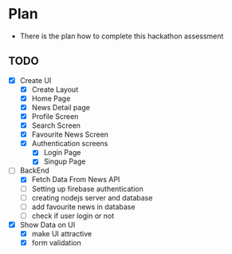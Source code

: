 # Plan

- There is the plan how to complete this hackathon assessment

## TODO

- [x] Create UI
  - [x] Create Layout
  - [x] Home Page
  - [x] News Detail page
  - [x] Profile Screen
  - [x] Search Screen
  - [x] Favourite News Screen
  - [x] Authentication screens
    - [x] Login Page
    - [x] Singup Page
- [ ] BackEnd
  - [x] Fetch Data From News API
  - [ ] Setting up firebase authentication
  - [ ] creating nodejs server and database
  - [ ] add favourite news in database
  - [ ] check if user login or not
- [x] Show Data on UI
  - [x] make UI attractive
  - [x] form validation
